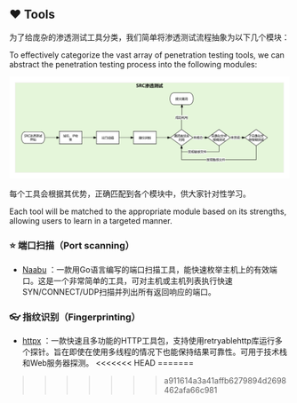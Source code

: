 ## :heart: Tools

为了给庞杂的渗透测试工具分类，我们简单将渗透测试流程抽象为以下几个模块：

To effectively categorize the vast array of penetration testing tools, we can abstract the penetration testing process into the following modules:

![](https://github.com/owl234/Awesome-SRC-experience/blob/main/img/FlowChart.png)

每个工具会根据其优势，正确匹配到各个模块中，供大家针对性学习。

Each tool will be matched to the appropriate module based on its strengths, allowing users to learn in a targeted manner.

### :star: 端口扫描（Port scanning）

- [Naabu](https://github.com/projectdiscovery/naabu) ：一款用Go语言编写的端口扫描工具，能快速枚举主机上的有效端口。这是一个非常简单的工具，可对主机或主机列表执行快速SYN/CONNECT/UDP扫描并列出所有返回响应的端口。


### :eyeglasses:  指纹识别（Fingerprinting）

- [httpx](https://github.com/projectdiscovery/httpx) ：一款快速且多功能的HTTP工具包，支持使用retryablehttp库运行多个探针。旨在即使在使用多线程的情况下也能保持结果可靠性。可用于技术栈和Web服务器探测。
<<<<<<< HEAD
=======

  
>>>>>>> a911614a3a41affb6279894d2698462afa66c981
